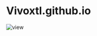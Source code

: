 # Vivoxtl.github.io
![view](https://github.com/Vivoxtl/Vivoxtl.github.io/blob/master/main/img/readMeView.jpg)